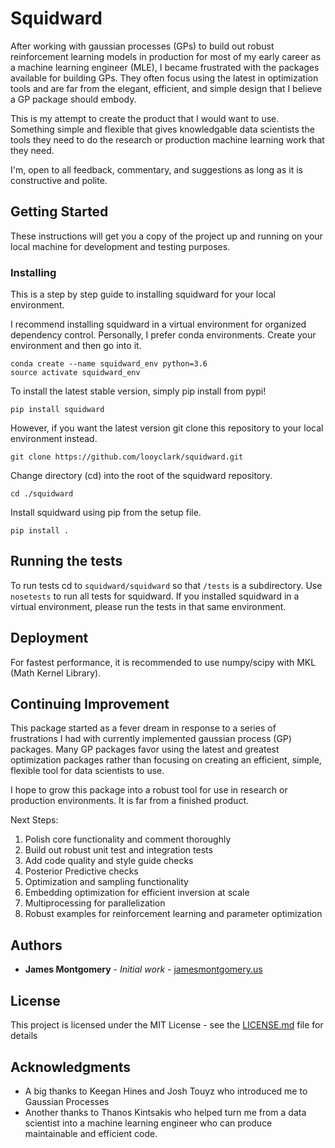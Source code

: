 # Squidward

After working with gaussian processes (GPs) to build out robust reinforcement learning models in production for most of my early career as a machine learning engineer (MLE), I became frustrated with the packages available for building GPs. They often focus using the latest in optimization tools and are far from the elegant, efficient, and simple design that I believe a GP package should embody.

This is my attempt to create the product that I would want to use. Something simple and flexible that gives knowledgable data scientists the tools they need to do the research or production machine learning work that they need.

I'm, open to all feedback, commentary, and suggestions as long as it is constructive and polite.

## Getting Started

These instructions will get you a copy of the project up and running on your local machine for development and testing purposes.

### Installing

This is a step by step guide to installing squidward for your local environment.

I recommend installing squidward in a virtual environment for organized dependency control. Personally, I prefer conda environments. Create your environment and then go into it.

```
conda create --name squidward_env python=3.6
source activate squidward_env
```

To install the latest stable version, simply pip install from pypi!

```
pip install squidward
```

However, if you want the latest version git clone this repository to your local environment instead.

```
git clone https://github.com/looyclark/squidward.git
```

Change directory (cd) into the root of the squidward repository.

```
cd ./squidward
```

Install squidward using pip from the setup file.

```
pip install .
```

## Running the tests

To run tests cd to `squidward/squidward` so that `/tests` is a subdirectory. Use `nosetests` to run all tests for squidward. If you installed squidward in a virtual environment, please run the tests in that same environment.

## Deployment

For fastest performance, it is recommended to use numpy/scipy with MKL (Math Kernel Library).

## Continuing Improvement

This package started as a fever dream in response to a series of frustrations I had with currently implemented gaussian process (GP) packages. Many GP packages favor using the latest and greatest optimization packages rather than focusing on creating an efficient, simple, flexible tool for data scientists to use.

I hope to grow this package into a robust tool for use in research or production environments. It is far from a finished product.

Next Steps:
1. Polish core functionality and comment thoroughly
2. Build out robust unit test and integration tests
3. Add code quality and style guide checks
4. Posterior Predictive checks
5. Optimization and sampling functionality
6. Embedding optimization for efficient inversion at scale
7. Multiprocessing for parallelization
8. Robust examples for reinforcement learning and parameter optimization

## Authors

* **James Montgomery** - *Initial work* - [jamesmontgomery.us](https://jamesmontgomery.us)

## License

This project is licensed under the MIT License - see the [LICENSE.md](LICENSE.md) file for details

## Acknowledgments

* A big thanks to Keegan Hines and Josh Touyz who introduced me to Gaussian Processes
* Another thanks to Thanos Kintsakis who helped turn me from a data scientist into a machine learning engineer who can produce maintainable and efficient code.
